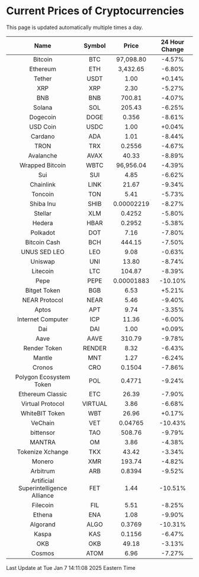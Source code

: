 # Current Prices of Cryptocurrencies
This page is updated automatically multiple times a day.

| Name | Symbol | Price | 24 Hour Change |
| :---: |:---:| :---: | :---: |
| Bitcoin | BTC | 97,098.80 | -4.57% |
| Ethereum | ETH | 3,432.65 | -6.80% |
| Tether | USDT | 1.00 | +0.14% |
| XRP | XRP | 2.30 | -5.27% |
| BNB | BNB | 700.81 | -4.07% |
| Solana | SOL | 205.43 | -6.25% |
| Dogecoin | DOGE | 0.356 | -8.61% |
| USD Coin | USDC | 1.00 | +0.04% |
| Cardano | ADA | 1.01 | -8.44% |
| TRON | TRX | 0.2556 | -4.67% |
| Avalanche | AVAX | 40.33 | -8.89% |
| Wrapped Bitcoin | WBTC | 96,956.04 | -4.39% |
| Sui | SUI | 4.85 | -6.62% |
| Chainlink | LINK | 21.67 | -9.34% |
| Toncoin | TON | 5.41 | -5.73% |
| Shiba Inu | SHIB | 0.00002219 | -8.27% |
| Stellar | XLM | 0.4252 | -5.80% |
| Hedera | HBAR | 0.2952 | -5.38% |
| Polkadot | DOT | 7.16 | -7.80% |
| Bitcoin Cash | BCH | 444.15 | -7.50% |
| UNUS SED LEO | LEO | 9.08 | -0.63% |
| Uniswap | UNI | 13.80 | -8.74% |
| Litecoin | LTC | 104.87 | -8.39% |
| Pepe | PEPE | 0.00001883 | -10.10% |
| Bitget Token | BGB | 6.53 | +5.21% |
| NEAR Protocol | NEAR | 5.46 | -9.40% |
| Aptos | APT | 9.74 | -3.35% |
| Internet Computer | ICP | 11.36 | -6.00% |
| Dai | DAI | 1.00 | +0.09% |
| Aave | AAVE | 310.79 | -9.78% |
| Render Token | RENDER | 8.32 | -6.43% |
| Mantle | MNT | 1.27 | -6.24% |
| Cronos | CRO | 0.1504 | -7.86% |
| Polygon Ecosystem Token | POL | 0.4771 | -9.24% |
| Ethereum Classic | ETC | 26.39 | -7.90% |
| Virtual Protocol | VIRTUAL | 3.86 | -6.68% |
| WhiteBIT Token | WBT | 26.96 | +0.17% |
| VeChain | VET | 0.04765 | -10.43% |
| bittensor | TAO | 508.76 | -9.79% |
| MANTRA | OM | 3.86 | -4.38% |
| Tokenize Xchange | TKX | 43.42 | -3.34% |
| Monero | XMR | 193.74 | -4.82% |
| Arbitrum | ARB | 0.8394 | -9.52% |
| Artificial Superintelligence Alliance | FET | 1.44 | -10.51% |
| Filecoin | FIL | 5.51 | -8.25% |
| Ethena | ENA | 1.08 | -9.90% |
| Algorand | ALGO | 0.3769 | -10.31% |
| Kaspa | KAS | 0.1156 | -6.47% |
| OKB | OKB | 49.18 | -3.13% |
| Cosmos | ATOM | 6.96 | -7.27% |

Last Update at Tue Jan  7 14:11:08 2025 Eastern Time